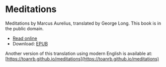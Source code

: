 # Meditations

Meditations by Marcus Aurelius, translated by George Long. This book is in the public domain.


- [Read online](https://toanrb.github.io/meditations-george-long)
- Download: [EPUB](https://toanrb.github.io/meditations-george-long/Marcus+Aurelius+-+Meditations+(Translated+by+George+Long).epub)


Another version of this translation using modern English is available at: [https://toanrb.github.io/meditations](https://toanrb.github.io/meditations)
